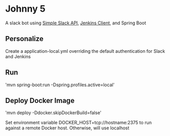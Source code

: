 # Johnny 5 #

A slack bot using [Simple Slack API](https://github.com/Ullink/simple-slack-api), [Jenkins Client](https://github.com/RisingOak/jenkins-client), and Spring Boot

## Personalize ##

Create a application-local.yml overriding the default authentication for Slack and Jenkins

## Run ##

'mvn spring-boot:run -Dspring.profiles.active=local'

## Deploy Docker Image ##

'mvn deploy -Ddocker.skipDockerBuild=false'

Set environment variable DOCKER_HOST=tcp://hostname:2375 to run against a remote Docker host. Otherwise, will use localhost

